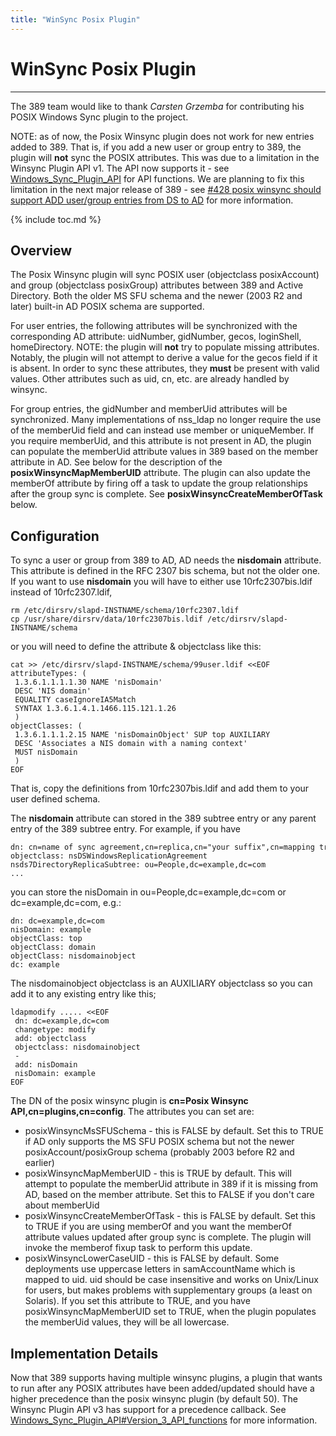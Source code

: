 ```yaml
---
title: "WinSync Posix Plugin"
---
```


# WinSync Posix Plugin
----------------------

The 389 team would like to thank *Carsten Grzemba* for contributing his POSIX Windows Sync plugin to the project.

NOTE: as of now, the Posix Winsync plugin does not work for new entries added to 389. That is, if you add a new user or group entry to 389, the plugin will **not** sync the POSIX attributes. This was due to a limitation in the Winsync Plugin API v1. The API now supports it - see [Windows\_Sync\_Plugin\_API](windows-sync-plugin-api.html) for API functions. We are planning to fix this limitation in the next major release of 389 - see [\#428 posix winsync should support ADD user/group entries from DS to AD](https://github.com/389ds/389-ds-base/issues/428) for more information.

{% include toc.md %}

Overview
--------

The Posix Winsync plugin will sync POSIX user (objectclass posixAccount) and group (objectclass posixGroup) attributes between 389 and Active Directory. Both the older MS SFU schema and the newer (2003 R2 and later) built-in AD POSIX schema are supported.

For user entries, the following attributes will be synchronized with the corresponding AD attribute: uidNumber, gidNumber, gecos, loginShell, homeDirectory. NOTE: the plugin will **not** try to populate missing attributes. Notably, the plugin will not attempt to derive a value for the gecos field if it is absent. In order to sync these attributes, they **must** be present with valid values. Other attributes such as uid, cn, etc. are already handled by winsync.

For group entries, the gidNumber and memberUid attributes will be synchronized. Many implementations of nss\_ldap no longer require the use of the memberUid field and can instead use member or uniqueMember. If you require memberUid, and this attribute is not present in AD, the plugin can populate the memberUid attribute values in 389 based on the member attribute in AD. See below for the description of the **posixWinsyncMapMemberUID** attribute. The plugin can also update the memberOf attribute by firing off a task to update the group relationships after the group sync is complete. See **posixWinsyncCreateMemberOfTask** below.

Configuration
-------------

To sync a user or group from 389 to AD, AD needs the **nisdomain** attribute. This attribute is defined in the RFC 2307 bis schema, but not the older one. If you want to use **nisdomain** you will have to either use 10rfc2307bis.ldif instead of 10rfc2307.ldif,

    rm /etc/dirsrv/slapd-INSTNAME/schema/10rfc2307.ldif    
    cp /usr/share/dirsrv/data/10rfc2307bis.ldif /etc/dirsrv/slapd-INSTNAME/schema    

or you will need to define the attribute & objectclass like this:

    cat >> /etc/dirsrv/slapd-INSTNAME/schema/99user.ldif <<EOF    
    attributeTypes: (    
     1.3.6.1.1.1.1.30 NAME 'nisDomain'    
     DESC 'NIS domain'    
     EQUALITY caseIgnoreIA5Match    
     SYNTAX 1.3.6.1.4.1.1466.115.121.1.26    
     )    
    objectClasses: (    
     1.3.6.1.1.1.2.15 NAME 'nisDomainObject' SUP top AUXILIARY    
     DESC 'Associates a NIS domain with a naming context'    
     MUST nisDomain    
     )    
    EOF    

That is, copy the definitions from 10rfc2307bis.ldif and add them to your user defined schema.

The **nisdomain** attribute can stored in the 389 subtree entry or any parent entry of the 389 subtree entry. For example, if you have

    dn: cn=name of sync agreement,cn=replica,cn="your suffix",cn=mapping tree,cn=config    
    objectclass: nsDSWindowsReplicationAgreement    
    nsds7DirectoryReplicaSubtree: ou=People,dc=example,dc=com    
    ...    

you can store the nisDomain in ou=People,dc=example,dc=com or dc=example,dc=com, e.g.:

    dn: dc=example,dc=com    
    nisDomain: example    
    objectClass: top    
    objectClass: domain    
    objectClass: nisdomainobject    
    dc: example    

The nisdomainobject objectclass is an AUXILIARY objectclass so you can add it to any existing entry like this;

    ldapmodify ..... <<EOF    
     dn: dc=example,dc=com    
     changetype: modify    
     add: objectclass    
     objectclass: nisdomainobject    
     -    
     add: nisDomain    
     nisDomain: example    
    EOF    

The DN of the posix winsync plugin is **cn=Posix Winsync API,cn=plugins,cn=config**. The attributes you can set are:

-   posixWinsyncMsSFUSchema - this is FALSE by default. Set this to TRUE if AD only supports the MS SFU POSIX schema but not the newer posixAccount/posixGroup schema (probably 2003 before R2 and earlier)
-   posixWinsyncMapMemberUID - this is TRUE by default. This will attempt to populate the memberUid attribute in 389 if it is missing from AD, based on the member attribute. Set this to FALSE if you don't care about memberUid
-   posixWinsyncCreateMemberOfTask - this is FALSE by default. Set this to TRUE if you are using memberOf and you want the memberOf attribute values updated after group sync is complete. The plugin will invoke the memberof fixup task to perform this update.
-   posixWinsyncLowerCaseUID - this is FALSE by default. Some deployments use uppercase letters in samAccountName which is mapped to uid. uid should be case insensitive and works on Unix/Linux for users, but makes problems with supplementary groups (a least on Solaris). If you set this attribute to TRUE, and you have posixWinsyncMapMemberUID set to TRUE, when the plugin populates the memberUid values, they will be all lowercase.

Implementation Details
----------------------

Now that 389 supports having multiple winsync plugins, a plugin that wants to run after any POSIX attributes have been added/updated should have a higher precedence than the posix winsync plugin (by default 50). The Winsync Plugin API v3 has support for a precedence callback. See [Windows\_Sync\_Plugin\_API\#Version\_3\_API\_functions](windows-sync-plugin-api.html#v3-api) for more information.



